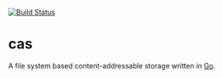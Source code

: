 [![Build Status](https://travis-ci.org/alexanderGugel/cas.svg?branch=master)](https://travis-ci.org/alexanderGugel/cas)

cas
===

A file system based content-addressable storage written in [Go](http://golang.org/).
